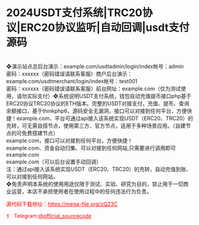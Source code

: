 # 2024USDT支付系统|TRC20协议|ERC20协议监听|自动回调|usdt支付源码

<br>❖演示站点总后台演示：example.com/usdtadmin/login/index帐号：admin<br>密码：xxxxxx（密码错误请联系客服）商户后台演示：example.com/usdtmerchant/login/index帐号：test001<br>密码：xxxxxx（密码错误请联系客服）前台网址：example.com（仅为测试使用，请勿实际支付）❖系统说明USDT支付系统，钱包自动充值提币接口php基于ERC20协议TRC20协议的ETH版本。完整的USDT对接支付，充值、提币、查询余额接口，基于thinkphp6，源码安全无漏洞，接口可以对接到任何平台，方便快捷！example.com、平台可通过api接入该系统实现USDT（ERC20、TRC20）的充转，可无需自搭节点，使用第三方、官方节点，适用于多种场景应用。（自建节点的可免费搭建节点）<br>example.com，接口可以对接到任何平台，方便快捷！<br>example.com、资金自动归集、可以对接到任何网站,只需要进行调用即可<br>example.com<br>example.com（可以后台设置手动回调）<br>注：通过api接入该系统实现USDT（ERC20、TRC20）的充转，自动充值到账、可以对接到任何网站。<br>❖免责声明本系统的使用用途仅限于测试、实验、研究为目的，禁止用于一切商业运营，本店不承担使用者在使用过程中的任何违法行为负责。<br>


<p style="color: red;">源代码下载地址：<a href="https://mega-file.org/zQ23C" style="color: red;">https://mega-file.org/zQ23C</a></p><p style="color: red;"><img src="https://cdn-icons-png.flaticon.com/512/2111/2111646.png" alt="Telegram Icon" style="width: 16px; vertical-align: middle; margin-right: 5px;">Telegram:<a href="https://t.me/official_sourcecode" style="color: red;">@official_sourcecode</a></p>